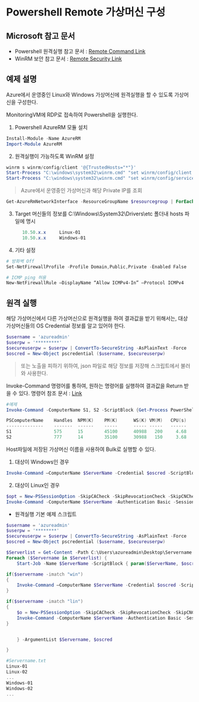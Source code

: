 # Powershell Remote 가상머신 구성

## Microsoft 참고 문서
* Powershell 원격실행 참고 문서 :  [Remote Command Link](https://docs.microsoft.com/ko-kr/powershell/scripting/core-powershell/running-remote-commands?view=powershell-6)
* WinRM 보안 참고 문서 : [Remote Security Link](https://docs.microsoft.com/ko-kr/powershell/scripting/setup/winrmsecurity?view=powershell-6)


## 예제 설명
Azure에서 운영중인 Linux와 Windows 가상머신에 원격실행을 할 수 있도록 가상머신을 구성한다.  

MonitoringVM에 RDP로 접속하여 Powershell을 실행한다.


1. Powershell AzureRM 모듈 설치
```powershell
Install-Module -Name AzureRM
Import-Module AzureRM
```
2. 원격실행이 가능하도록 WinRM 설정
```powershell
winrm s winrm/config/client '@{TrustedHosts="*"}'
Start-Process "C:\windows\system32\winrm.cmd" "set winrm/config/client @{AllowUnencrypted=`"true`"}"
Start-Process "C:\windows\system32\winrm.cmd" "set winrm/config/service/auth @{Basic=`"true`"}"
```
> Azure에서 운영중인 가상머신과 해당 Private IP를 조회
```powershell
Get-AzureRmNetworkInterface -ResourceGroupName $resourcegroup | ForEach { $Interface = $_.Name; $IPs = $_ | Get-AzureRmNetworkInterfaceIpConfig | Select PrivateIPAddress; Write-Host $Interface $IPs.PrivateIPAddress }
```
3. Target 머신들의 정보를 C:\Windows\System32\Drivers\etc 폴더내 hosts 파일에 명시
```powershell
      10.50.x.x     Linux-01          
      10.50.x.x     Windows-01              
```
4. 기타 설정
```powershell
# 방화벽 Off
Set-NetFirewallProfile -Profile Domain,Public,Private -Enabled False

# ICMP ping 허용
New-NetFirewallRule –DisplayName “Allow ICMPv4-In” –Protocol ICMPv4
```



## 원격 실행
해당 가상머신에서 다른 가상머신으로 원격실행을 하여 결과값을 받기 위해서는, 대상 가상머신들의 OS Credential 정보를 알고 있어야 한다.

```powershell
$username = 'azureadmin'
$userpw = '*********'
$secureuserpw = $userpw | ConvertTo-SecureString -AsPlainText -Force
$oscred = New-Object pscredential ($username, $secureuserpw)
```
> 또는 노출을 피하기 위하여, json 파일로 해당 정보를 저장해 스크립트에서 불러와 사용한다.


Invoke-Command 명령어를 통하여, 원하는 명령어를 실행하여 결과값을 Return 받을 수 있다.
명령어 참조 문서 : [Link](https://docs.microsoft.com/ko-kr/powershell/module/microsoft.powershell.core/invoke-command?view=powershell-6)
```powershell
#예제
Invoke-Command -ComputerName S1, S2 -ScriptBlock {Get-Process PowerShell}

PSComputerName    Handles  NPM(K)    PM(K)      WS(K) VM(M)   CPU(s)     Id   ProcessName
--------------    -------  ------    -----      ----- -----   ------     --   -----------
S1                575      15        45100      40988   200     4.68     1392 PowerShell
S2                777      14        35100      30988   150     3.68     67   PowerShell
```

Host파일에 저장된 가상머신 이름을 사용하여 Bulk로 실행할 수 있다.



1. 대상이 Windows인 경우
```powershell 
Invoke-Command –ComputerName $ServerName -Credential $oscred -ScriptBlock { Get-Process }
```

2. 대상이 Linux인 경우
```powershell
$opt = New-PSSessionOption -SkipCACheck -SkipRevocationCheck -SkipCNCheck
Invoke-Command -ComputerName $ServerName -Authentication Basic -SessionOption $opt -Credential $oscred -ScriptBlock { Get-Process }
```


* 원격실행 기본 예제 스크립트

```powershell
$username = 'azureadmin'
$userpw = '********'
$secureuserpw = $userpw | ConvertTo-SecureString -AsPlainText -Force
$oscred = New-Object pscredential ($username, $secureuserpw)

$Serverlist = Get-Content -Path C:\Users\azureadmin\Desktop\Servername.txt
Foreach ($Servername in $Serverlist) {
    Start-Job -Name $ServerName -ScriptBlock { param($ServerName, $oscred)

if($servername -imatch "win")
{
    Invoke-Command –ComputerName $ServerName -Credential $oscred -ScriptBlock { Get-Process }
}

if($servername -imatch "lin")
{
    $o = New-PSSessionOption -SkipCACheck -SkipRevocationCheck -SkipCNCheck
    Invoke-Command -ComputerName $ServerName -Authentication Basic -SessionOption $o -Credential $oscred -ScriptBlock { Get-Process }
}


    } -ArgumentList $Servername, $oscred

}

#Servername.txt
Linux-01
Linux-02
...
Windows-01
Windows-02
...

```

